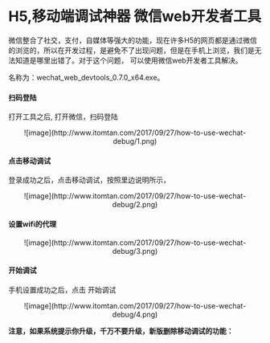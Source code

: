 # H5,移动端调试神器 微信web开发者工具

微信整合了社交，支付，自媒体等强大的功能，现在许多H5的网页都是通过微信的浏览的，所以在开发过程，是避免不了出现问题，但是在手机上浏览，我们是无法知道是哪里出错了。对于这个问题， 可以使用微信web开发者工具解决。


名称为：wechat_web_devtools_0.7.0_x64.exe。


#### 扫码登陆

打开工具之后, 打开微信，扫码登陆

<div align=center>
![image](http://www.itomtan.com/2017/09/27/how-to-use-wechat-debug/1.png)
</div>


#### 点击移动调试

登录成功之后，点击移动调试，按照里边说明所示，
<div align=center>
![image](http://www.itomtan.com/2017/09/27/how-to-use-wechat-debug/2.png)
</div>


#### 设置wifi的代理
<div align=center>
![image](http://www.itomtan.com/2017/09/27/how-to-use-wechat-debug/3.png)
</div>


#### 开始调试

手机设置成功之后，点击 开始调试
<div align=center>
![image](http://www.itomtan.com/2017/09/27/how-to-use-wechat-debug/4.png)
</div>



**注意，如果系统提示你升级，千万不要升级，新版删除移动调试的功能：**
